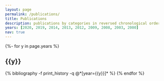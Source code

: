 ```yaml
---
layout: page
permalink: /publications/
title: Publications
description: publications by categories in reversed chronological order. generated by jekyll-scholar.
years: [2020, 2019, 2014, 2013, 2012, 2009, 2008, 2003, 2000]
nav: true
---
```

<!-- _pages/publications.md -->
<div class="publications">

{%- for y in page.years %}
  <h2 class="year">{{y}}</h2>
  {% bibliography -f print_history -q @*[year={{y}}]* %}
{% endfor %}

</div>
